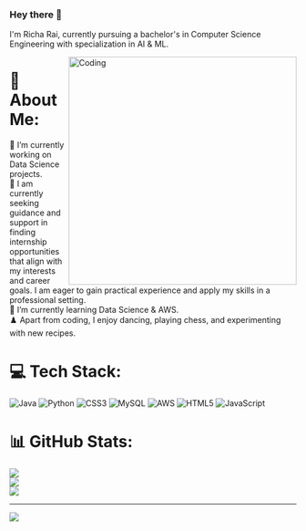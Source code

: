 ### Hey there 👋
I'm Richa Rai, currently pursuing a bachelor's in Computer Science Engineering with specialization in AI & ML.

<img align="right" alt="Coding" width="400" src="https://cdn.dribbble.com/users/1162077/screenshots/3848914/programmer.gif">

# 💫 About Me:
🔭 I’m currently working on Data Science projects.<br>🤝 I am currently seeking guidance and support in finding internship opportunities that align with my interests and career goals. I am eager to gain practical experience and apply my skills in a professional setting.<br>🌱 I’m currently learning Data Science & AWS.<br>♟️ Apart from coding, I enjoy dancing, playing chess, and experimenting with new recipes.


# 💻 Tech Stack:
![Java](https://img.shields.io/badge/java-%23ED8B00.svg?style=for-the-badge&logo=java&logoColor=white) ![Python](https://img.shields.io/badge/python-3670A0?style=for-the-badge&logo=python&logoColor=ffdd54) ![CSS3](https://img.shields.io/badge/css3-%231572B6.svg?style=for-the-badge&logo=css3&logoColor=white) ![MySQL](https://img.shields.io/badge/mysql-%2300f.svg?style=for-the-badge&logo=mysql&logoColor=white) ![AWS](https://img.shields.io/badge/AWS-%23FF9900.svg?style=for-the-badge&logo=amazon-aws&logoColor=white) ![HTML5](https://img.shields.io/badge/html5-%23E34F26.svg?style=for-the-badge&logo=html5&logoColor=white) ![JavaScript](https://img.shields.io/badge/javascript-%23323330.svg?style=for-the-badge&logo=javascript&logoColor=%23F7DF1E)
# 📊 GitHub Stats:
![](https://github-readme-stats.vercel.app/api?username=Richaa15&theme=dark&hide_border=false&include_all_commits=false&count_private=false)<br/>
![](https://github-readme-streak-stats.herokuapp.com/?user=Richaa15&theme=dark&hide_border=false)<br/>
![](https://github-readme-stats.vercel.app/api/top-langs/?username=Richaa15&theme=dark&hide_border=false&include_all_commits=false&count_private=false&layout=compact)

---
[![](https://visitcount.itsvg.in/api?id=Richaa15&icon=0&color=0)](https://visitcount.itsvg.in)

<!-- Proudly created with GPRM ( https://gprm.itsvg.in ) -->

